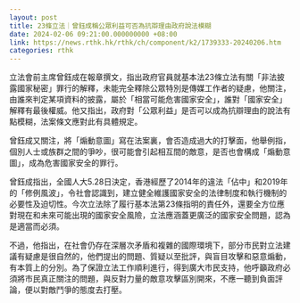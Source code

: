 ```yaml
---
layout: post
title: 23條立法｜曾鈺成稱公眾利益可否為抗辯理由政府說法模糊
date: 2024-02-06 09:21:00.000000000 +08:00
link: https://news.rthk.hk/rthk/ch/component/k2/1739333-20240206.htm
categories: rthk
---
```


立法會前主席曾鈺成在報章撰文，指出政府官員就基本法23條立法有關「非法披露國家秘密」罪行的解釋，未能完全釋除公眾特別是傳媒工作者的疑慮，他關注，由誰來判定某項資料的披露，屬於「相當可能危害國家安全」，誰對「國家安全」解釋有最後權威。他又指出，政府對「公眾利益」是否可以成為抗辯理由的說法有點模糊，法案條文應對此有具體規定。

曾鈺成又關注，將「煽動意圖」寫在法案裏，會否造成過大的打擊面，他舉例指，個別人士或族群之間的爭吵，很可能會引起相互間的敵意，是否也會構成「煽動意圖」，成為危害國家安全的罪行。 

曾鈺成指出，全國人大5.28日決定，香港經歷了2014年的違法「佔中」和2019年的「修例風波」，令社會認識到，建立健全維護國家安全的法律制度和執行機制的必要性及迫切性。今次立法除了履行基本法第23條指明的責任外，還要全方位應對現在和未來可能出現的國家安全風險，立法應涵蓋更廣泛的國家安全問題，認為是適當而必須。

不過，他指出，在社會仍存在深層次矛盾和複雜的國際環境下，部分市民對立法建議有疑慮是很自然的，他們提出的問題、質疑以至批評，與盲目攻擊和惡意煽動，有本質上的分別。為了保證立法工作順利進行，得到廣大市民支持，他呼籲政府必須將市民真正關注的問題，與反對力量的敵意攻擊區別開來，不應一聽到負面評論，便以對敵鬥爭的態度去打壓。
